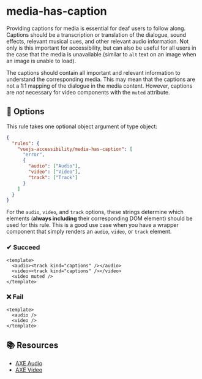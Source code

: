# media-has-caption

Providing captions for media is essential for deaf users to follow along. Captions should be a transcription or translation of the dialogue, sound effects, relevant musical cues, and other relevant audio information. Not only is this important for accessibility, but can also be useful for all users in the case that the media is unavailable (similar to `alt` text on an image when an image is unable to load).

The captions should contain all important and relevant information to understand the corresponding media. This may mean that the captions are not a 1:1 mapping of the dialogue in the media content. However, captions are _not_ necessary for video components with the `muted` attribute.

## 🔧 Options

This rule takes one optional object argument of type object:

```json
{
  "rules": {
    "vuejs-accessibility/media-has-caption": [
      "error",
      {
        "audio": ["Audio"],
        "video": ["Video"],
        "track": ["Track"]
      }
    ]
  }
}
```

For the `audio`, `video`, and `track` options, these strings determine which elements (**always including** their corresponding DOM element) should be used for this rule. This is a good use case when you have a wrapper component that simply renders an `audio`, `video`, or `track` element.

### ✔ Succeed

```vue
<template>
  <audio><track kind="captions" /></audio>
  <video><track kind="captions" /></video>
  <video muted />
</template>
```

### ❌ Fail

```vue
<template>
  <audio />
  <video />
</template>
```

## 📚 Resources

- [AXE Audio](https://dequeuniversity.com/rules/axe/2.1/audio-caption)
- [AXE Video](https://dequeuniversity.com/rules/axe/2.1/video-caption)
